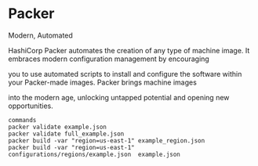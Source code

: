 # Packer
Modern, Automated

 HashiCorp Packer automates the creation of any type of machine image. It embraces modern configuration management by encouraging 
 
 you to use automated scripts to install and configure the software within your Packer-made images. Packer brings machine images 
 
 into the modern age, unlocking untapped potential and opening new opportunities.
 
    commands 
    packer validate example.json 
    packer validate full_example.json 
    packer build -var "region=us-east-1" example_region.json 
    packer build -var "region=us-east-1" configurations/regions/example.json  example.json
    
    

